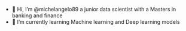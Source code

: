 - 👋 Hi, I’m @michelangelo89 a junior data scientist with a Masters in banking and finance
- 🌱 I’m currently learning Machine learning and Deep learning models

